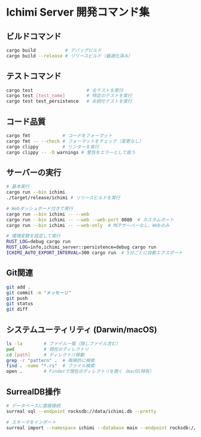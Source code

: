 # Ichimi Server 開発コマンド集

## ビルドコマンド
```bash
cargo build           # デバッグビルド
cargo build --release # リリースビルド（最適化済み）
```

## テストコマンド
```bash
cargo test                    # 全テストを実行
cargo test [test_name]        # 特定のテストを実行
cargo test test_persistence   # 永続化テストを実行
```

## コード品質
```bash
cargo fmt            # コードをフォーマット
cargo fmt -- --check # フォーマットをチェック（変更なし）
cargo clippy         # リンターを実行
cargo clippy -- -D warnings # 警告をエラーとして扱う
```

## サーバーの実行
```bash
# 基本実行
cargo run --bin ichimi
./target/release/ichimi # リリースビルドを実行

# Webダッシュボード付きで実行
cargo run --bin ichimi -- --web
cargo run --bin ichimi -- --web --web-port 8080  # カスタムポート
cargo run --bin ichimi -- --web-only  # MCPサーバーなし、Webのみ

# 環境変数を設定して実行
RUST_LOG=debug cargo run
RUST_LOG=info,ichimi_server::persistence=debug cargo run
ICHIMI_AUTO_EXPORT_INTERVAL=300 cargo run  # 5分ごとに自動エクスポート
```

## Git関連
```bash
git add .
git commit -m "メッセージ"
git push
git status
git diff
```

## システムユーティリティ (Darwin/macOS)
```bash
ls -la        # ファイル一覧（隠しファイル含む）
pwd           # 現在のディレクトリ
cd [path]     # ディレクトリ移動
grep -r "pattern" .  # 再帰的に検索
find . -name "*.rs"  # ファイル検索
open .        # Finderで現在のディレクトリを開く（macOS特有）
```

## SurrealDB操作
```bash
# データベースに直接接続
surreal sql --endpoint rocksdb://data/ichimi.db --pretty

# スキーマをインポート
surreal import --namespace ichimi --database main --endpoint rocksdb://data/ichimi.db data/setup.surql
```